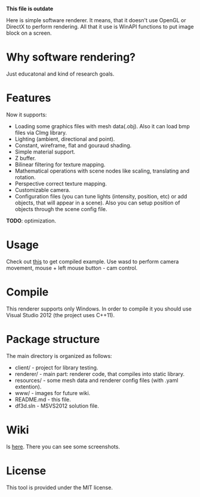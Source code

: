 **This file is outdate**

Here is simple software renderer. It means, that it doesn't use OpenGL or DirectX to perform rendering. 
All that it use is WinAPI functions to put image block on a screen.

Why software rendering?
========
Just educatonal and kind of research goals.

Features
========
Now it supports:
* Loading some graphics files with mesh data(.obj). Also it can load bmp files via CImg library.
* Lighting (ambient, directional and point).
* Constant, wireframe, flat and gouraud shading.
* Simple material support.
* Z buffer.
* Bilinear filtering for texture mapping.
* Mathematical operations with scene nodes like scaling, translating and rotation.
* Perspective correct texture mapping.
* Customizable camera.
* Configuration files (you can tune lights (intensity, position, etc) or add objects, that will appear in a scene). 
   Also you can setup position of objects through the scene config file.

**TODO**: optimization.

Usage
=====
Check out [this](https://github.com/downloads/flaming0/software-renderer/soft-rend-win.zip) to get compiled example.
Use wasd to perform camera movement, mouse + left mouse button - cam control.

Compile
=======
This renderer supports only Windows. In order to compile it you should use Visual Studio 2012 (the project uses C++11).

Package structure
===========
The main directory is organized as follows:

* client/ - project for library testing.
* renderer/ - main part: renderer code, that compiles into static library.
* resources/ - some mesh data and renderer config files (with .yaml extention).
* www/ - images for future wiki.
* README.md - this file.
* df3d.sln - MSVS2012 solution file.

Wiki
====
Is [here](https://github.com/flaming0/software-renderer/wiki). There you can see some screenshots.

License
=======
This tool is provided under the MIT license.
